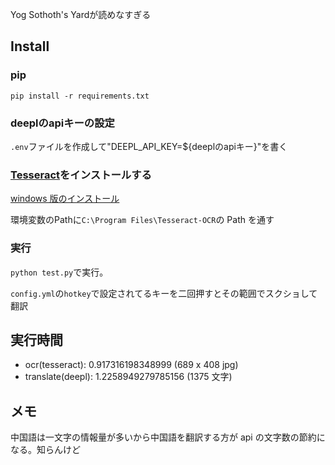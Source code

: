 Yog Sothoth's Yardが読めなすぎる
## Install
### pip
```shell
pip install -r requirements.txt
```
### deeplのapiキーの設定

`.env`ファイルを作成して"DEEPL_API_KEY=${deeplのapiキー}"を書く

### [Tesseract](https://tesseract-ocr.github.io/tessdoc/Installation.html)をインストールする
[windows 版のインストール](https://github.com/UB-Mannheim/tesseract/wiki)

環境変数のPathに`C:\Program Files\Tesseract-OCR`の Path を通す

### 実行

`python test.py`で実行。

`config.yml`の`hotkey`で設定されてるキーを二回押すとその範囲でスクショして翻訳

## 実行時間

- ocr(tesseract): 0.917316198348999 (689 x 408 jpg)
- translate(deepl): 1.2258949279785156 (1375 文字)

## メモ

中国語は一文字の情報量が多いから中国語を翻訳する方が api の文字数の節約になる。知らんけど
